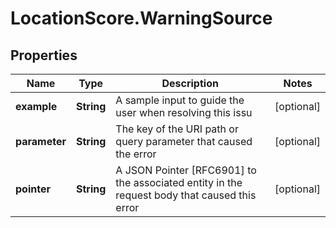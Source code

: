 # LocationScore.WarningSource

## Properties

Name | Type | Description | Notes
------------ | ------------- | ------------- | -------------
**example** | **String** | A sample input to guide the user when resolving this issu | [optional] 
**parameter** | **String** | The key of the URI path or query parameter that caused the error | [optional] 
**pointer** | **String** | A JSON Pointer [RFC6901] to the associated entity in the request body that caused this error | [optional] 


